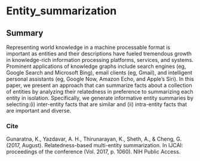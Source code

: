 # Entity_summarization

## Summary

Representing world knowledge in a machine processable format is important as entities and their descriptions have fueled tremendous growth in knowledge-rich information processing platforms, services, and systems. Prominent applications of knowledge graphs include search engines (eg, Google Search and Microsoft Bing), email clients (eg, Gmail), and intelligent personal assistants (eg, Google Now, Amazon Echo, and Apple’s Siri). In this paper, we present an approach that can summarize facts about a collection of entities by analyzing their relatedness in preference to summarizing each entity in isolation. Specifically, we generate informative entity summaries by selecting:(i) inter-entity facts that are similar and (ii) intra-entity facts that are important and diverse.


### Cite
Gunaratna, K., Yazdavar, A. H., Thirunarayan, K., Sheth, A., & Cheng, G. (2017, August). Relatedness-based multi-entity summarization. In IJCAI: proceedings of the conference (Vol. 2017, p. 1060). NIH Public Access.

